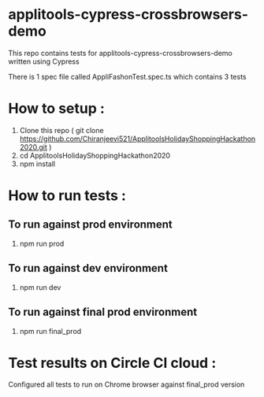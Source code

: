 # applitools-cypress-crossbrowsers-demo

This repo contains tests for applitools-cypress-crossbrowsers-demo written using Cypress

There is 1 spec file called AppliFashonTest.spec.ts which contains 3 tests

# How to setup :

1. Clone this repo ( git clone https://github.com/Chiranjeevi521/ApplitoolsHolidayShoppingHackathon2020.git )
2. cd ApplitoolsHolidayShoppingHackathon2020
3. npm install

# How to run tests :

## To run against prod environment

1. npm run prod

## To run against dev environment

1. npm run dev

## To run against final prod environment

1. npm run final_prod

# Test results on Circle CI cloud :

Configured all tests to run on Chrome browser against final_prod version
